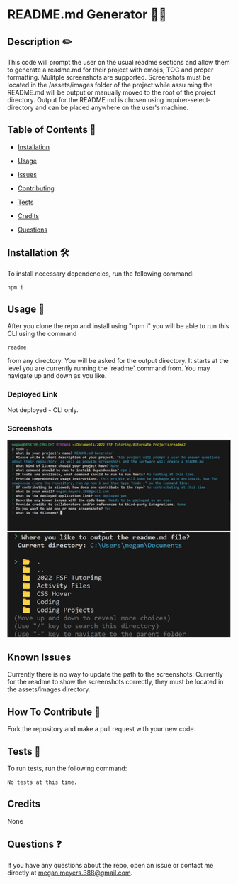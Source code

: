 # README.md Generator 👨‍💻
  
  
  ## Description  ✏️
  
  This code will prompt the user on the usual readme sections and allow them to generate a readme.md for their project with emojis, TOC and proper formatting. Mulitple screenshots are supported. Screenshots must be located in the /assets/images folder of the project while assu ming the README.md will be output or manually moved to the root of the project directory. Output for the README.md is chosen using inquirer-select-directory and can be placed anywhere on the user's machine. 

  ## Table of Contents 📖
  
  - [Installation](#installation-🛠️)
  
  - [Usage](#usage-📝)

  

  - [Issues](#known-issues)

  - [Contributing](#how-to-contribute-🤝)
  
  - [Tests](#tests-🧪) 

  - [Credits](#credits)
  
  - [Questions](#questions-❓)
  
  ## Installation 🛠️
  
  To install necessary dependencies, run the following command:
  
  ```
  npm i
  ```
  
  ## Usage 📝
  
 After you clone the repo and install using "npm i" you will be able to run this CLI using the command
 ```
 readme
 ```
from any directory. You will be asked for the output directory. It starts at the level you are currently running the 'readme' command from. You may navigate up and down as you like. 

  ### Deployed Link
  Not deployed - CLI only.

### Screenshots
![screenshot-0](assets/images/ss.png)
![screenshot-1](assets/images/ss2.png)



## Known Issues
Currently there is no way to update the path to the screenshots. Currently for the readme to show the screenshots correctly, they must be located in the assets/images directory. 

## How To Contribute 🤝
  
Fork the repository and make a pull request with your new code.
  
## Tests 🧪
  
To run tests, run the following command:
  
  ```
  No tests at this time.
  ```


## Credits
None

 ## Questions ❓
  
If you have any questions about the repo, open an issue or contact me directly at megan.meyers.388@gmail.com. 
  